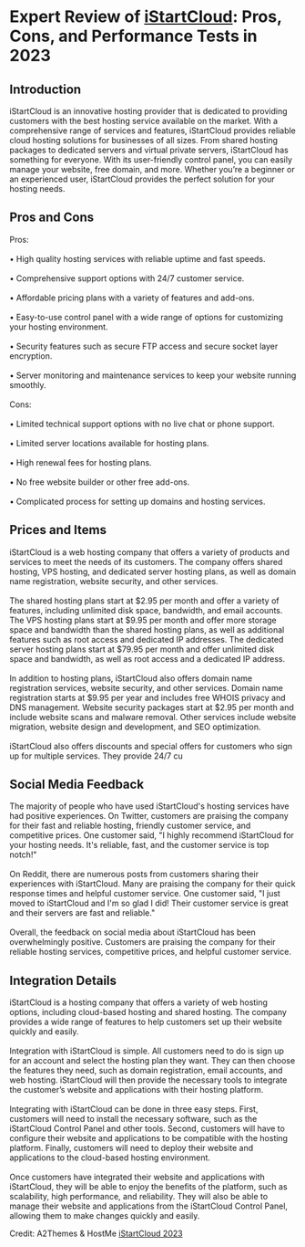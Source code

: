 <h1>Expert Review of <a href="https://a2themes.com/istartcloud-reviews">iStartCloud</a>: Pros, Cons, and Performance Tests in 2023</h1>
<h2>Introduction</h2>
iStartCloud is an innovative hosting provider that is dedicated to providing customers with the best hosting service available on the market. With a comprehensive range of services and features, iStartCloud provides reliable cloud hosting solutions for businesses of all sizes. From shared hosting packages to dedicated servers and virtual private servers, iStartCloud has something for everyone. With its user-friendly control panel, you can easily manage your website, free domain, and more. Whether you’re a beginner or an experienced user, iStartCloud provides the perfect solution for your hosting needs.
<h2>Pros and Cons</h2>
Pros:<br><br>• High quality hosting services with reliable uptime and fast speeds.<br><br>• Comprehensive support options with 24/7 customer service.<br><br>• Affordable pricing plans with a variety of features and add-ons.<br><br>• Easy-to-use control panel with a wide range of options for customizing your hosting environment.<br><br>• Security features such as secure FTP access and secure socket layer encryption.<br><br>• Server monitoring and maintenance services to keep your website running smoothly.<br><br>Cons:<br><br>• Limited technical support options with no live chat or phone support.<br><br>• Limited server locations available for hosting plans.<br><br>• High renewal fees for hosting plans.<br><br>• No free website builder or other free add-ons.<br><br>• Complicated process for setting up domains and hosting services.
<h2>Prices and Items</h2>
iStartCloud is a web hosting company that offers a variety of products and services to meet the needs of its customers. The company offers shared hosting, VPS hosting, and dedicated server hosting plans, as well as domain name registration, website security, and other services. <br><br>The shared hosting plans start at $2.95 per month and offer a variety of features, including unlimited disk space, bandwidth, and email accounts. The VPS hosting plans start at $9.95 per month and offer more storage space and bandwidth than the shared hosting plans, as well as additional features such as root access and dedicated IP addresses. The dedicated server hosting plans start at $79.95 per month and offer unlimited disk space and bandwidth, as well as root access and a dedicated IP address. <br><br>In addition to hosting plans, iStartCloud also offers domain name registration services, website security, and other services. Domain name registration starts at $9.95 per year and includes free WHOIS privacy and DNS management. Website security packages start at $2.95 per month and include website scans and malware removal. Other services include website migration, website design and development, and SEO optimization. <br><br>iStartCloud also offers discounts and special offers for customers who sign up for multiple services. They provide 24/7 cu
<h2>Social Media Feedback</h2>
The majority of people who have used iStartCloud's hosting services have had positive experiences. On Twitter, customers are praising the company for their fast and reliable hosting, friendly customer service, and competitive prices. One customer said, "I highly recommend iStartCloud for your hosting needs. It's reliable, fast, and the customer service is top notch!"<br><br>On Reddit, there are numerous posts from customers sharing their experiences with iStartCloud. Many are praising the company for their quick response times and helpful customer service. One customer said, "I just moved to iStartCloud and I'm so glad I did! Their customer service is great and their servers are fast and reliable."<br><br>Overall, the feedback on social media about iStartCloud has been overwhelmingly positive. Customers are praising the company for their reliable hosting services, competitive prices, and helpful customer service.
<h2>Integration Details</h2>
iStartCloud is a hosting company that offers a variety of web hosting options, including cloud-based hosting and shared hosting. The company provides a wide range of features to help customers set up their website quickly and easily.<br><br>Integration with iStartCloud is simple. All customers need to do is sign up for an account and select the hosting plan they want. They can then choose the features they need, such as domain registration, email accounts, and web hosting. iStartCloud will then provide the necessary tools to integrate the customer’s website and applications with their hosting platform.<br><br>Integrating with iStartCloud can be done in three easy steps. First, customers will need to install the necessary software, such as the iStartCloud Control Panel and other tools. Second, customers will have to configure their website and applications to be compatible with the hosting platform. Finally, customers will need to deploy their website and applications to the cloud-based hosting environment.<br><br>Once customers have integrated their website and applications with iStartCloud, they will be able to enjoy the benefits of the platform, such as scalability, high performance, and reliability. They will also be able to manage their website and applications from the iStartCloud Control Panel, allowing them to make changes quickly and easily.
<p>Credit: A2Themes & HostMe <a href="https://a2themes.com/istartcloud-reviews">iStartCloud 2023</a></p>